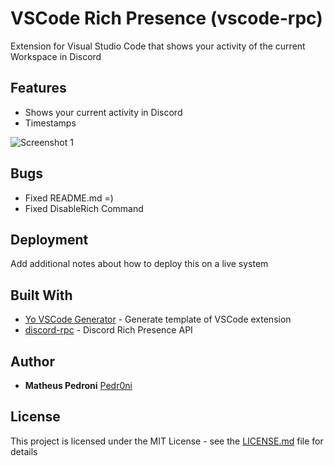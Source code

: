 # VSCode Rich Presence (vscode-rpc)

Extension for Visual Studio Code that shows your activity of the current Workspace in Discord

## Features

* Shows your current activity in Discord
* Timestamps

![Screenshot 1](https://i.imgur.com/DO3fEqW.png)

## Bugs

* Fixed README.md =)
* Fixed DisableRich Command

## Deployment

Add additional notes about how to deploy this on a live system

## Built With

* [Yo VSCode Generator](https://www.npmjs.com/package/yo) - Generate template of VSCode extension
* [discord-rpc](https://www.npmjs.com/package/discord-rpc) - Discord Rich Presence API

## Author

* **Matheus Pedroni** [Pedr0ni](https://twitter.com/pedr0ni_)

## License

This project is licensed under the MIT License - see the [LICENSE.md](LICENSE.md) file for details